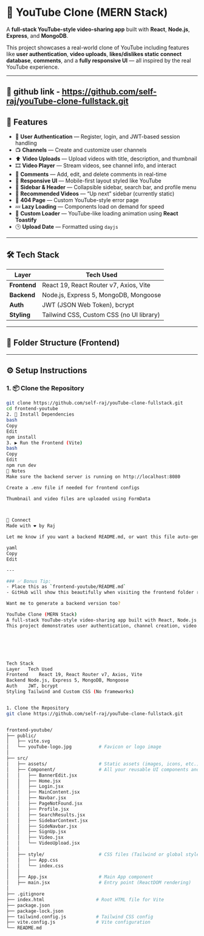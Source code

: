 # 🎥 YouTube Clone (MERN Stack)

A **full-stack YouTube-style video-sharing app** built with **React**, **Node.js**, **Express**, and **MongoDB**.

This project showcases a real-world clone of YouTube including features like **user authentication**, **video uploads**, **likes/dislikes static connect database**, **comments**, and a **fully responsive UI** — all inspired by the real YouTube experience.

---
## 🚀 github link  - https://github.com/self-raj/youTube-clone-fullstack.git

## 🚀 Features

- 🔐 **User Authentication** — Register, login, and JWT-based session handling
- 📺 **Channels** — Create and customize user channels
- ⬆️ **Video Uploads** — Upload videos with title, description, and thumbnail
- 🎞️ **Video Player** — Stream videos, see channel info, and interact
- 💬 **Comments** — Add, edit, and delete comments in real-time
- 📱 **Responsive UI** — Mobile-first layout styled like YouTube
- 🧭 **Sidebar & Header** — Collapsible sidebar, search bar, and profile menu
- 🎯 **Recommended Videos** — “Up next” sidebar (currently static)
- 🚫 **404 Page** — Custom YouTube-style error page
- 💤 **Lazy Loading** — Components load on demand for speed
- 🔄 **Custom Loader** — YouTube-like loading animation using **React Toastify**
- 🕒 **Upload Date** — Formatted using `dayjs`

---

## 🛠 Tech Stack

| Layer     | Tech Used                                      |
|-----------|------------------------------------------------|
| **Frontend** | React 19, React Router v7, Axios, Vite           |
| **Backend**  | Node.js, Express 5, MongoDB, Mongoose           |
| **Auth**     | JWT (JSON Web Token), bcrypt                    |
| **Styling**  | Tailwind CSS, Custom CSS (no UI library)        |

---

## 🧩 Folder Structure (Frontend)


---

## ⚙️ Setup Instructions

### 1. 📦 Clone the Repository

```bash
git clone https://github.com/self-raj/youTube-clone-fullstack.git
cd frontend-youtube
2. 🔧 Install Dependencies
bash
Copy
Edit
npm install
3. ▶️ Run the Frontend (Vite)
bash
Copy
Edit
npm run dev
📌 Notes
Make sure the backend server is running on http://localhost:8080

Create a .env file if needed for frontend configs

Thumbnail and video files are uploaded using FormData



💬 Connect
Made with ❤️ by Raj

Let me know if you want a backend README.md, or want this file auto-generated inside your frontend folder.

yaml
Copy
Edit

---

### ✅ Bonus Tip:
- Place this as `frontend-youtube/README.md`
- GitHub will show this beautifully when visiting the frontend folder repo

Want me to generate a backend version too?

YouTube Clone (MERN Stack)
A full-stack YouTube-style video-sharing app built with React, Node.js, Express, and MongoDB.
This project demonstrates user authentication, channel creation, video uploads, like/dislike connet data base , comments, and a responsive UI — all styled to resemble the YouTube experience.






Tech Stack
Layer	Tech Used
Frontend	React 19, React Router v7, Axios, Vite
Backend	Node.js, Express 5, MongoDB, Mongoose
Auth	JWT, bcrypt
Styling	Tailwind and Custom CSS (No frameworks)


1. Clone the Repository
git clone https://github.com/self-raj/youTube-clone-fullstack.git


frontend-youtube/
├── public/
│   ├── vite.svg
│   └── youTube-logo.jpg          # Favicon or logo image
│
├── src/
│   ├── assets/                   # Static assets (images, icons, etc.)
│   ├── Component/                # All your reusable UI components and pages
│   │   ├── BannerEdit.jsx
│   │   ├── Home.jsx
│   │   ├── Login.jsx
│   │   ├── MainContent.jsx
│   │   ├── Navbar.jsx
│   │   ├── PageNotFound.jsx
│   │   ├── Profile.jsx
│   │   ├── SearchResults.jsx
│   │   ├── SidebarContext.jsx
│   │   ├── SideNavbar.jsx
│   │   ├── SignUp.jsx
│   │   ├── Video.jsx
│   │   └── VideoUpload.jsx
│   │
│   ├── style/                    # CSS files (Tailwind or global styles)
│   │   ├── App.css
│   │   └── index.css
│   │
│   ├── App.jsx                   # Main App component
│   ├── main.jsx                  # Entry point (ReactDOM rendering)
│
├── .gitignore
├── index.html                   # Root HTML file for Vite
├── package.json
├── package-lock.json
├── tailwind.config.js           # Tailwind CSS config
├── vite.config.js               # Vite configuration
└── README.md
